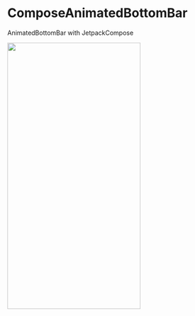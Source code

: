 # ComposeAnimatedBottomBar
AnimatedBottomBar with JetpackCompose

<img src="https://user-images.githubusercontent.com/10692245/222970501-fbdb6e4f-f57b-4c8b-a54d-7aff0c5b7eb4.gif" width="300" height="600"/>
